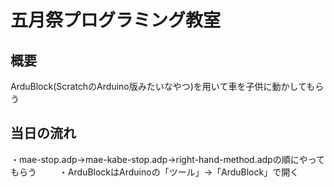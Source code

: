 五月祭プログラミング教室
====
## 概要
ArduBlock(ScratchのArduino版みたいなやつ)を用いて車を子供に動かしてもらう

## 当日の流れ
・mae-stop.adp→mae-kabe-stop.adp→right-hand-method.adpの順にやってもらう
　　
・ArduBlockはArduinoの「ツール」→「ArduBlock」で開く